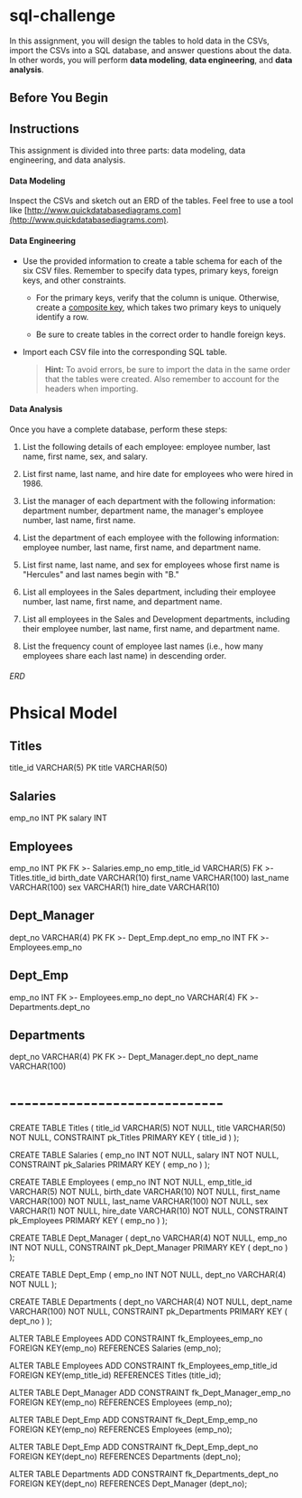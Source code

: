 # sql-challenge
In this assignment, you will design the tables to hold data in the CSVs, import the CSVs into a SQL database, and answer questions about the data. In other words, you will perform **data modeling**, **data engineering**, and **data analysis**.
## Before You Begin

## Instructions

This assignment is divided into three parts: data modeling, data engineering, and data analysis.

#### Data Modeling

Inspect the CSVs and sketch out an ERD of the tables. Feel free to use a tool like [http://www.quickdatabasediagrams.com](http://www.quickdatabasediagrams.com).

#### Data Engineering

* Use the provided information to create a table schema for each of the six CSV files. Remember to specify data types, primary keys, foreign keys, and other constraints.

  * For the primary keys, verify that the column is unique. Otherwise, create a [composite key](https://en.wikipedia.org/wiki/Compound_key), which takes two primary keys to uniquely identify a row.

  * Be sure to create tables in the correct order to handle foreign keys.

* Import each CSV file into the corresponding SQL table.

  > **Hint:** To avoid errors, be sure to import the data in the same order that the tables were created. Also remember to account for the headers when importing.

#### Data Analysis

Once you have a complete database, perform these steps:

1. List the following details of each employee: employee number, last name, first name, sex, and salary.

2. List first name, last name, and hire date for employees who were hired in 1986.

3. List the manager of each department with the following information: department number, department name, the manager's employee number, last name, first name.

4. List the department of each employee with the following information: employee number, last name, first name, and department name.

5. List first name, last name, and sex for employees whose first name is "Hercules" and last names begin with "B."

6. List all employees in the Sales department, including their employee number, last name, first name, and department name.

7. List all employees in the Sales and Development departments, including their employee number, last name, first name, and department name.

8. List the frequency count of employee last names (i.e., how many employees share each last name) in descending order.


###### ERD ######
# Phsical Model

Titles
-
title_id VARCHAR(5) PK
title VARCHAR(50)

Salaries
-
emp_no INT PK
salary INT

Employees
-
emp_no INT PK FK >- Salaries.emp_no
emp_title_id VARCHAR(5) FK >- Titles.title_id
birth_date VARCHAR(10)
first_name VARCHAR(100)
last_name VARCHAR(100)
sex VARCHAR(1)
hire_date VARCHAR(10)

Dept_Manager
-
dept_no VARCHAR(4) PK FK >- Dept_Emp.dept_no
emp_no INT FK >- Employees.emp_no

Dept_Emp
-
emp_no INT FK >- Employees.emp_no
dept_no VARCHAR(4) FK >- Departments.dept_no

Departments
-
dept_no VARCHAR(4) PK FK >- Dept_Manager.dept_no
dept_name VARCHAR(100)

# -----------------------------
CREATE TABLE Titles (
    title_id VARCHAR(5)   NOT NULL,
    title VARCHAR(50)   NOT NULL,
    CONSTRAINT pk_Titles PRIMARY KEY (
        title_id
     )
);

CREATE TABLE Salaries (
    emp_no INT   NOT NULL,
    salary INT   NOT NULL,
    CONSTRAINT pk_Salaries PRIMARY KEY (
        emp_no
     )
);

CREATE TABLE Employees (
    emp_no INT   NOT NULL,
    emp_title_id VARCHAR(5)   NOT NULL,
    birth_date VARCHAR(10)   NOT NULL,
    first_name VARCHAR(100)   NOT NULL,
    last_name VARCHAR(100)   NOT NULL,
    sex VARCHAR(1)   NOT NULL,
    hire_date VARCHAR(10)   NOT NULL,
    CONSTRAINT pk_Employees PRIMARY KEY (
        emp_no
     )
);

CREATE TABLE Dept_Manager (
    dept_no VARCHAR(4)   NOT NULL,
    emp_no INT   NOT NULL,
    CONSTRAINT pk_Dept_Manager PRIMARY KEY (
        dept_no
     )
);

CREATE TABLE Dept_Emp (
    emp_no INT   NOT NULL,
    dept_no VARCHAR(4)   NOT NULL
);

CREATE TABLE Departments (
    dept_no VARCHAR(4)   NOT NULL,
    dept_name VARCHAR(100)   NOT NULL,
    CONSTRAINT pk_Departments PRIMARY KEY (
        dept_no
     )
);

ALTER TABLE Employees ADD CONSTRAINT fk_Employees_emp_no FOREIGN KEY(emp_no)
REFERENCES Salaries (emp_no);

ALTER TABLE Employees ADD CONSTRAINT fk_Employees_emp_title_id FOREIGN KEY(emp_title_id)
REFERENCES Titles (title_id);


ALTER TABLE Dept_Manager ADD CONSTRAINT fk_Dept_Manager_emp_no FOREIGN KEY(emp_no)
REFERENCES Employees (emp_no);

ALTER TABLE Dept_Emp ADD CONSTRAINT fk_Dept_Emp_emp_no FOREIGN KEY(emp_no)
REFERENCES Employees (emp_no);

ALTER TABLE Dept_Emp ADD CONSTRAINT fk_Dept_Emp_dept_no FOREIGN KEY(dept_no)
REFERENCES Departments (dept_no);

ALTER TABLE Departments ADD CONSTRAINT fk_Departments_dept_no FOREIGN KEY(dept_no)
REFERENCES Dept_Manager (dept_no);
